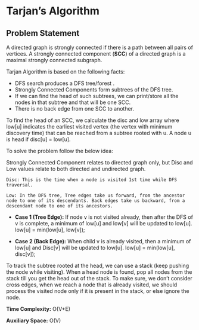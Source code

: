 # Tarjan’s Algorithm
## Problem Statement
A directed graph is strongly connected if there is a path between all pairs of vertices. A strongly connected component (**SCC**) of a directed graph is a maximal strongly connected subgraph.

Tarjan Algorithm is based on the following facts: 

- DFS search produces a DFS tree/forest .
- Strongly Connected Components form subtrees of the DFS tree. 
- If we can find the head of such subtrees, we can print/store all the nodes in that subtree and that will be one SCC. 
- There is no back edge from one SCC to another.

To find the head of an SCC, we calculate the disc and low array where low[u] indicates the earliest visited vertex (the vertex with minimum discovery time) that can be reached from a subtree rooted with u. A node u is head if disc[u] = low[u].

To solve the problem follow the below idea:

Strongly Connected Component relates to directed graph only, but Disc and Low values relate to both directed and undirected graph.

```
Disc: This is the time when a node is visited 1st time while DFS traversal. 

Low: In the DFS tree, Tree edges take us forward, from the ancestor node to one of its descendants. Back edges take us backward, from a descendant node to one of its ancestors. 
```

- **Case 1 (Tree Edge):** If node v is not visited already, then after the DFS of v is complete, a minimum of low[u] and low[v] will be updated to low[u]. 
low[u] = min(low[u], low[v]);

- **Case 2 (Back Edge):** When child v is already visited, then a minimum of low[u] and Disc[v] will be updated to low[u]. 
low[u] = min(low[u], disc[v]);

To track the subtree rooted at the head, we can use a stack (keep pushing the node while visiting). When a head node is found, pop all nodes from the stack till you get the head out of the stack. To make sure, we don’t consider cross edges, when we reach a node that is already visited, we should process the visited node only if it is present in the stack, or else ignore the node.

**Time Complexity:** O(V+E)

**Auxiliary Space:** O(V)